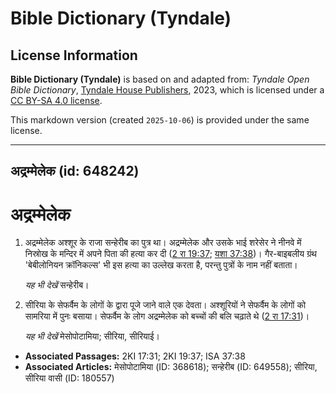 # Bible Dictionary (Tyndale)

## License Information

**Bible Dictionary (Tyndale)** is based on and adapted from: _Tyndale Open Bible Dictionary_, [Tyndale House Publishers](https://tyndaleopenresources.com/), 2023, which is licensed under a [CC BY-SA 4.0 license](https://creativecommons.org/licenses/by-sa/4.0/legalcode.en).

This markdown version (created `2025-10-06`) is provided under the same license.



--------------------------------

## अद्रम्मेलेक (id: 648242)

अद्रम्मेलेक
===========

1. अद्रम्मेलेक अश्शूर के राजा सन्हेरीब का पुत्र था। अद्रम्मेलेक और उसके भाई शरेसेर ने नीनवे में निस्रोख के मन्दिर में अपने पिता की हत्या कर दी ([2 रा 19:37](https://ref.ly/2Kgs19:37); [यशा 37:38](https://ref.ly/Isa37:38))। गैर\-बाइबलीय ग्रंथ 'बेबीलोनियन क्रॉनिकल्स' भी इस हत्या का उल्लेख करता है, परन्तु पुत्रों के नाम नहीं बताता।

    *यह भी देखें* सन्हेरीब।

2. सीरिया के सेफर्वैम के लोगों के द्वारा पूजे जाने वाले एक देवता। अश्शूरियों ने सेफर्वैम के लोगों को सामरिया में पुनः बसाया। सेफर्वैम के लोग अद्रम्मेलेक को बच्चों की बलि चढ़ाते थे ([2 रा 17:31](https://ref.ly/2Kgs17:31))।

    *यह भी देखें* मेसोपोटामिया; सीरिया, सीरियाई।

* **Associated Passages:** 2KI 17:31; 2KI 19:37; ISA 37:38
* **Associated Articles:** मेसोपोटामिया (ID: 368618); सन्हेरीब (ID: 649558); सीरिया, सीरिया वासी (ID: 180557)

